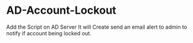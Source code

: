 # AD-Account-Lockout

Add the Script on AD Server
It will Create send an email alert to admin to notify if account being locked out.
